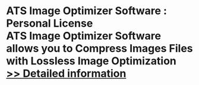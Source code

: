 # ATS Image Optimizer Software : Personal License<br />ATS Image Optimizer Software allows you to Compress Images Files with Lossless Image Optimization<br />[>> Detailed information](https://secure.shareit.com/shareit/product.html?productid=300773706&affiliateid=200057808)